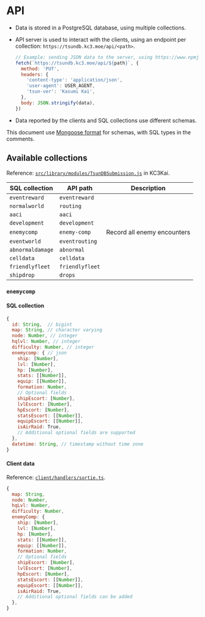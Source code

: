 # API

- Data is stored in a PostgreSQL database, using multiple collections.
- API server is used to interact with the clients, using an endpoint per collection: `https://tsundb.kc3.moe/api/<path>`.

  ```js
  // Example: sending JSON data to the server, using https://www.npmjs.com/package/node-fetch
  fetch(`https://tsundb.kc3.moe/api/${path}`, {
    method: 'PUT',
    headers: {
      'content-type': 'application/json',
      'user-agent': USER_AGENT,
      'tsun-ver': 'Kasumi Kai',
    },
    body: JSON.stringify(data),
  })
  ```

- Data reported by the clients and SQL collections use different schemas.

This document use [Mongoose format](https://mongoosejs.com/docs/schematypes.html) for schemas, with SQL types in the comments.

## Available collections

Reference: [`src/library/modules/TsunDBSubmission.js`](https://github.com/KC3Kai/KC3Kai/blob/master/src/library/modules/TsunDBSubmission.js) in KC3Kai.

| SQL collection   | API path        | Description                 |
| ---------------- | --------------- | --------------------------- |
| `eventreward`    | `eventreward`   |                             |
| `normalworld`    | `routing`       |                             |
| `aaci`           | `aaci`          |
| `development`    | `development`   |
| `enemycomp`      | `enemy-comp`    | Record all enemy encounters |
| `eventworld`     | `eventrouting`  |
| `abnormaldamage` | `abnormal`      |
| `celldata`       | `celldata`      |
| `friendlyfleet`  | `friendlyfleet` |
| `shipdrop`       | `drops`         |

### `enemycomp`

#### SQL collection

```js
{
  id: String,  // bigint
  map: String, // character varying
  node: Number, // integer
  hqlvl: Number, // integer
  difficulty: Number, // integer
  enemycomp: { // json
    ship: [Number],
    lvl: [Number],
    hp: [Number],
    stats: [[Number]],
    equip: [[Number]],
    formation: Number,
    // Optional fields
    shipEscort: [Number],
    lvlEscort: [Number],
    hpEscort: [Number],
    statsEscort: [[Number]],
    equipEscort: [[Number]],
    isAirRaid: True,
    // Additional optional fields are supported
  },
  datetime: String, // timestamp without time zone
}
```

#### Client data

Reference: [`client/handlers/sortie.ts`](https://github.com/kcwiki/poi-plugin-tsundb/blob/master/client/handlers/sortie.ts).

```js
{
  map: String,
  node: Number,
  hqLvl: Number,
  difficulty: Number,
  enemyComp: {
    ship: [Number],
    lvl: [Number],
    hp: [Number],
    stats: [[Number]],
    equip: [[Number]],
    formation: Number,
    // Optional fields
    shipEscort: [Number],
    lvlEscort: [Number],
    hpEscort: [Number],
    statsEscort: [[Number]],
    equipEscort: [[Number]],
    isAirRaid: True,
    // Additional optional fields can be added
  },
}
```
